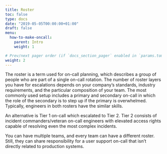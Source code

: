 ```yaml
---
title: Roster
toc: false
type: docs
date: "2019-05-05T00:00:00+01:00"
draft: false
menu:
  how-to-make-oncall:
    parent: Intro
    weight: 1

# Prev/next pager order (if `docs_section_pager` enabled in `params.toml`)
weight: 2
---
```


The roster is a term used for on-call planning, which describes a group of people who are part of a single on-call rotation. The number of roster layers you have for escalations depends on your company’s standards, industry requirements, and the particular composition of your team. The most commonly used setup includes a primary and secondary on-call in which the role of the secondary is to step up if the primary is overwhelmed. Typically, engineers in both rosters have the similar skills.

An alternative is Tier 1 on-call which escalated to Tier 2. Tier 2 consists of incident commanders/veteran on-call engineers with elevated access rights capable of resolving even the most complex incidents.

You can have multiple teams, and every team can have a different roster. Still, they can share responsibility for a user support on-call that isn’t directly related to production systems.

